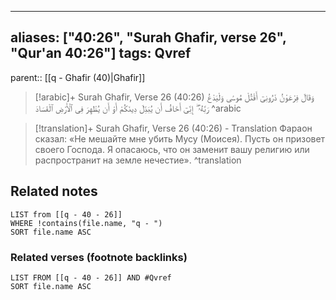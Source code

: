 
---
aliases: ["40:26", "Surah Ghafir, verse 26", "Qur'an 40:26"]
tags: Qvref
---

parent:: [[q - Ghafir (40)|Ghafir]]

> [!arabic]+ Surah Ghafir, Verse 26 (40:26)
> <span class="quran-arabic">وَقَالَ فِرْعَوْنُ ذَرُونِىٓ أَقْتُلْ مُوسَىٰ وَلْيَدْعُ رَبَّهُۥٓ ۖ إِنِّىٓ أَخَافُ أَن يُبَدِّلَ دِينَكُمْ أَوْ أَن يُظْهِرَ فِى ٱلْأَرْضِ ٱلْفَسَادَ</span>
^arabic

> [!translation]+ Surah Ghafir, Verse 26 (40:26) - Translation
> Фараон сказал: «Не мешайте мне убить Мусу (Моисея). Пусть он призовет своего Господа. Я опасаюсь, что он заменит вашу религию или распространит на земле нечестие».
^translation



## Related notes
```dataview
LIST from [[q - 40 - 26]]
WHERE !contains(file.name, "q - ")
SORT file.name ASC
```

### Related verses (footnote backlinks)
```dataview
LIST FROM [[q - 40 - 26]] AND #Qvref
SORT file.name ASC
```

